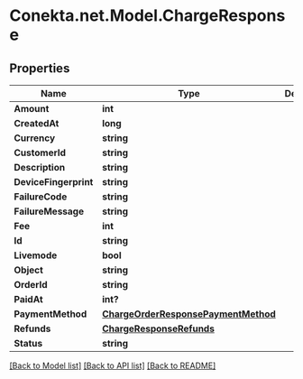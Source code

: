 # Conekta.net.Model.ChargeResponse

## Properties

Name | Type | Description | Notes
------------ | ------------- | ------------- | -------------
**Amount** | **int** |  | [optional] 
**CreatedAt** | **long** |  | [optional] 
**Currency** | **string** |  | [optional] 
**CustomerId** | **string** |  | [optional] 
**Description** | **string** |  | [optional] 
**DeviceFingerprint** | **string** |  | [optional] 
**FailureCode** | **string** |  | [optional] 
**FailureMessage** | **string** |  | [optional] 
**Fee** | **int** |  | [optional] 
**Id** | **string** |  | [optional] 
**Livemode** | **bool** |  | [optional] 
**Object** | **string** |  | [optional] 
**OrderId** | **string** |  | [optional] 
**PaidAt** | **int?** |  | [optional] 
**PaymentMethod** | [**ChargeOrderResponsePaymentMethod**](ChargeOrderResponsePaymentMethod.md) |  | [optional] 
**Refunds** | [**ChargeResponseRefunds**](ChargeResponseRefunds.md) |  | [optional] 
**Status** | **string** |  | [optional] 

[[Back to Model list]](../README.md#documentation-for-models) [[Back to API list]](../README.md#documentation-for-api-endpoints) [[Back to README]](../README.md)

